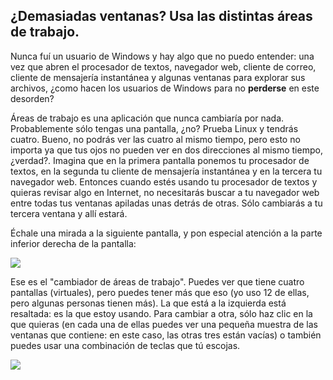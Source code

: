 <?php require("../../entete.php"); ?> <?php require("../../base.php"); ?>

<div id="corps">

<h2>¿Demasiadas ventanas? Usa las distintas áreas de trabajo.</h2>

Nunca fuí un usuario de Windows y hay algo que no puedo entender: una vez que abren el procesador de textos, navegador web, cliente de correo, cliente de mensajería instantánea y algunas ventanas para explorar sus archivos, ¿como hacen los usuarios de Windows para no <b>perderse</b> en este desorden?

Áreas de trabajo es una aplicación que nunca cambiaría por nada. Probablemente sólo tengas una pantalla, ¿no? Prueba Linux y tendrás cuatro. Bueno, no podrás ver las cuatro al mismo tiempo, pero esto no importa ya que tus ojos no pueden ver en dos direcciones al mismo tiempo, ¿verdad?. Imagina que en la primera pantalla ponemos tu procesador de textos, en la segunda tu cliente de mensajería instantánea y en la tercera tu navegador web. Entonces cuando estés usando tu procesador de textos y quieras revisar algo en Internet, no necesitarás buscar a tu navegador web entre todas tus ventanas apiladas unas detrás de otras. Sólo cambiarás a tu tercera ventana y allí estará.

Échale una mirada a la siguiente pantalla, y pon especial atención a la parte inferior derecha de la pantalla:

<img src="Images/workspaces.png" bordee="0"/>

Ese es el "cambiador de áreas de trabajo". Puedes ver que tiene cuatro pantallas (virtuales), pero puedes tener más que eso (yo uso 12 de ellas, pero algunas personas tienen más). La que está a la izquierda está resaltada: es la que estoy usando. Para cambiar a otra, sólo haz clic en la que quieras (en cada una de ellas puedes ver una pequeña muestra de las ventanas que contiene: en este caso, las otras tres están vacías) o también puedes usar una combinación de teclas que tú escojas.

<img src="Images/workspaces_full.png" border="0"/>

</div>


